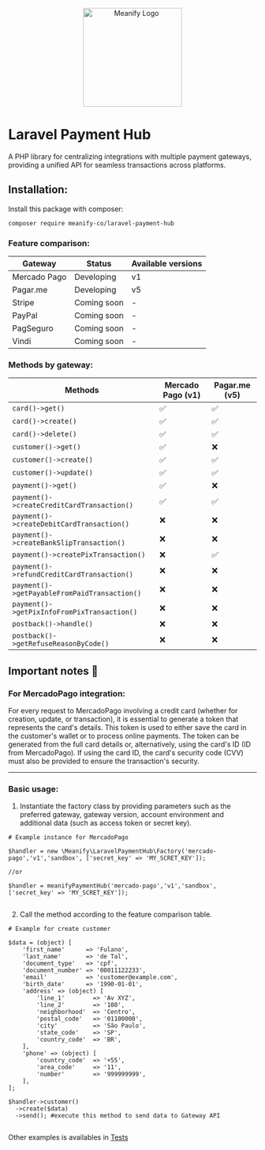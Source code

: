 <p align="center">
  <a href="https://www.meanify.co?from=github&lib=laravel-payment-hub">
    <img src="https://meanify.co/assets/core/img/logo/png/meanify_color_dark_horizontal_02.png" width="200" alt="Meanify Logo" />
  </a>
</p>


# Laravel Payment Hub
A PHP library for centralizing integrations with multiple payment gateways, providing a unified API for seamless transactions across platforms.

## Installation:

Install this package with composer:

~~~
composer require meanify-co/laravel-payment-hub
~~~

### Feature comparison:

| Gateway      | Status      | Available versions |
|--------------|-------------|--------------------|
| Mercado Pago | Developing  | v1                 |
| Pagar.me     | Developing  | v5                 |
| Stripe       | Coming soon | -                  |
| PayPal       | Coming soon | -                  |
| PagSeguro    | Coming soon | -                  |
| Vindi        | Coming soon | -                  |


### Methods by gateway:


| Methods                                      | Mercado Pago  (v1)  | Pagar.me (v5) | 
|----------------------------------------------|---------------------|---------------|
| `card()->get()`                              | ✅                   | ✅             |
| `card()->create()`                           | ✅                   | ✅             |
| `card()->delete()`                           | ✅                   | ✅             |
| `customer()->get()`                          | ✅                   | ❌             |
| `customer()->create()`                       | ✅                   | ✅             |
| `customer()->update()`                       | ✅                   | ✅             |
| `payment()->get()`                           | ✅                   | ❌             |
| `payment()->createCreditCardTransaction()`   | ✅                   | ✅             |
| `payment()->createDebitCardTransaction()`    | ❌                   | ❌             |
| `payment()->createBankSlipTransaction()`     | ❌                   | ❌             |
| `payment()->createPixTransaction()`          | ❌                   | ✅             |
| `payment()->refundCreditCardTransaction()`   | ❌                   | ❌             |
| `payment()->getPayableFromPaidTransaction()` | ❌                   | ❌             |
| `payment()->getPixInfoFromPixTransaction()`  | ❌                   | ❌             |
| `postback()->handle()`                       | ❌                   | ❌             |
| `postback()->getRefuseReasonByCode()`        | ❌                   | ❌             |



## Important notes :rotating_light:

### For MercadoPago integration:
For every request to MercadoPago involving a credit card (whether for creation, update, or transaction),
it is essential to generate a token that represents the card's details.
This token is used to either save the card in the customer's wallet or to process online payments.
The token can be generated from the full card details or, alternatively, using the card's ID (ID from MercadoPago).
If using the card ID, the card's security code (CVV) must also be provided to ensure the transaction's security.

-----
### Basic usage:

1. Instantiate the factory class by providing parameters such as the preferred gateway, gateway version, account environment and additional data (such as access token or secret key).


~~~
# Example instance for MercadoPago

$handler = new \Meanify\LaravelPaymentHub\Factory('mercado-pago','v1','sandbox', ['secret_key' => 'MY_SCRET_KEY']);

//or

$handler = meanifyPaymentHub('mercado-pago','v1','sandbox', ['secret_key' => 'MY_SCRET_KEY']);


~~~

2. Call the method according to the feature comparison table.

~~~
# Example for create customer

$data = (object) [
    'first_name'      => 'Fulano',
    'last_name'       => 'de Tal',
    'document_type'   => 'cpf',
    'document_number' => '00011122233',
    'email'           => 'customer@example.com',
    'birth_date'      => '1990-01-01',
    'address' => (object) [
        'line_1'        => 'Av XYZ',
        'line_2'        => '100',
        'neighborhood'  => 'Centro',
        'postal_code'   => '01100000',
        'city'          => 'São Paulo',
        'state_code'    => 'SP',
        'country_code'  => 'BR',
    ],
    'phone' => (object) [
        'country_code'  => '+55',
        'area_code'     => '11',
        'number'        => '999999999',
    ],
];

$handler->customer()
  ->create($data)
  ->send(); #execute this method to send data to Gateway API
  
~~~

Other examples is availables in [Tests](https://github.com/meanify-co/laravel-payment-hub/tree/master/tests)
